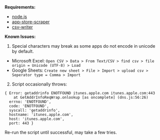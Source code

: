 **Requirements:**
- [node.js](https://nodejs.org/en/)
- [app-store-scraper](https://www.npmjs.com/package/app-store-scraper)
- [csv-writer](https://www.npmjs.com/package/csv-writer)

**Known Issues:**
1. Special characters may break as some apps do not encode in unicode by default.
- Microsoft Excel:
`Open CSV > Data > From Text/CSV > find csv > file origin = Unicode (UTF-8) > Load`
- Google Sheets:
`Create new sheet > File > Import > upload csv > Seperator type = Comma > Import`

2. Script occasionally throws:
```
{ Error: getaddrinfo ENOTFOUND itunes.apple.com itunes.apple.com:443
    at GetAddrInfoReqWrap.onlookup [as oncomplete] (dns.js:56:26)   
  errno: 'ENOTFOUND',
  code: 'ENOTFOUND',
  syscall: 'getaddrinfo',
  hostname: 'itunes.apple.com',
  host: 'itunes.apple.com',
  port: 443 }
```
Re-run the script until successful, may take a few tries.
